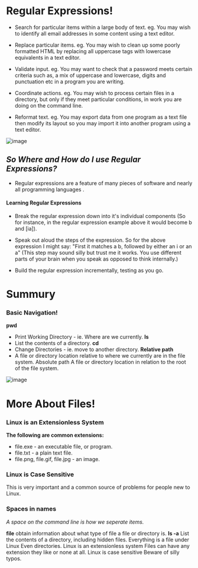 # Regular Expressions!

* Search for particular items within a large body of text. eg. You may wish to identify all email addresses in some content using a text editor.


* Replace particular items. eg. You may wish to clean up some poorly formatted HTML by replacing all uppercase tags with lowercase equivalents in a text editor.


* Validate input. eg. You may want to check that a password meets certain criteria such as, a mix of uppercase and lowercase, digits and punctuation etc in a program you are writing.


* Coordinate actions. eg. You may wish to process certain files in a directory, but only if they meet particular conditions, in work you are doing on the command line.


* Reformat text. eg. You may export data from one program as a text file then modify its layout so you may import it into another program using a text editor.

![image](https://encrypted-tbn0.gstatic.com/images?q=tbn:ANd9GcTMxi-6tIAan2HwsG9CeTZYMj0juOsETpgTHA&usqp=CAU.jpg)

## *So Where and How do I use Regular Expressions?*

* Regular expressions are a feature of many pieces of software and nearly all programming languages .

#### Learning Regular Expressions
* Break the regular expression down into it's individual components (So for instance, in the regular expression example above it would become b and [ia]).

* Speak out aloud the steps of the expression. So for the above expression I might say: "First it matches a b, followed by either an i or an a" (This step may sound silly but trust me it works. You use different parts of your brain when you speak as opposed to think internally.)

* Build the regular expression incrementally, testing as you go.

# Summury

### Basic Navigation!

**pwd**
* Print Working Directory - ie. Where are we currently.
**ls**
* List the contents of a directory.
**cd**
* Change Directories - ie. move to another directory.
**Relative path**
* A file or directory location relative to where we currently are in the file system.
Absolute path
A file or directory location in relation to the root of the file system.

![image](https://encrypted-tbn0.gstatic.com/images?q=tbn:ANd9GcTtGarEjXuWn6g8-wxt7Ieqlho1D3SU4tmlt9xPlqS0I4y9-U79QMD-AaLgOnQ3a4B_SJw&usqp=CAU.jpg)


# More About Files! 


### Linux is an Extensionless System

**The following are common extensions:**

* file.exe - an executable file, or program.
* file.txt - a plain text file.
* file.png, file.gif, file.jpg - an image.


### Linux is Case Sensitive
This is very important and a common source of problems for people new to Linux.

### Spaces in names

*A space on the command line is how we seperate items.*

**file**
obtain information about what type of file a file or directory is.
**ls -a**
List the contents of a directory, including hidden files.
Everything is a file under Linux
Even directories.
Linux is an extensionless system
Files can have any extension they like or none at all.
Linux is case sensitive
Beware of silly typos.
